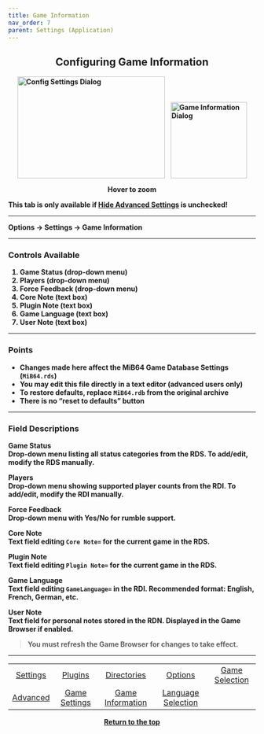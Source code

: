 ```yaml
---
title: Game Information
nav_order: 7
parent: Settings (Application)
---
```


<style>
.zoom-pair {
  display: flex;
  gap: 12px;
  align-items: flex-end;
  justify-content: flex-start;
  position: relative;
  margin-left: auto;
  margin-right: auto;
  width: max-content;
  text-align: left;
}

.zoom-on-hover {
  display: inline-block;
  position: relative;
}

.zoom-on-hover img {
  display: block;
  cursor: zoom-in;
  transition: transform 0.3s ease;
  transform-origin: left center;
  position: relative;
  z-index: 1;
}

.zoom-on-hover:hover img {
  transform: scale(1.5);
}

.zoom-pair .zoom-on-hover:first-child:hover img {
  z-index: 9999;
}

.zoom-pair .zoom-on-hover:last-child:hover img {
  z-index: 100;
}
</style>

## <center>Configuring Game Information</center>
<b>
<div style="text-align: center;">
  <div class="zoom-pair">
    <div class="zoom-on-hover">
      <img src="/manual/asset/images/config_settings.png" alt="Config Settings Dialog" width="300" height="207" />
    </div>
    <div class="zoom-on-hover">
      <img src="/manual/asset/images/game_information.png" alt="Game Information Dialog" width="155" />
    </div>
  </div>
  <p><strong>Hover to zoom</strong></p>
</div>

<!-- ClauseEcho: Interactive Images -->

This tab is only available if [Hide Advanced Settings](app_options) is unchecked!

---

Options → Settings → Game Information

---

### Controls Available

1. <a name="o1">Game Status</a> (drop-down menu)  
2. <a name="o2">Players</a> (drop-down menu)  
3. <a name="o3">Force Feedback</a> (drop-down menu)  
4. <a name="o4">Core Note</a> (text box)  
5. <a name="o5">Plugin Note</a> (text box)  
6. <a name="o6">Game Language</a> (text box)  
7. <a name="o7">User Note</a> (text box)

---

### Points

- Changes made here affect the MiB64 Game Database Settings (`MiB64.rds`)  
- You may edit this file directly in a text editor (advanced users only)  
- To restore defaults, replace `MiB64.rdb` from the original archive  
- There is no “reset to defaults” button

---

### Field Descriptions

**<a name="o1">Game Status</a>**  
Drop-down menu listing all status categories from the RDS. To add/edit, modify the RDS manually.

**<a name="o2">Players</a>**  
Drop-down menu showing supported player counts from the RDI. To add/edit, modify the RDI manually.

**<a name="o3">Force Feedback</a>**  
Drop-down menu with Yes/No for rumble support.

**<a name="o4">Core Note</a>**  
Text field editing `Core Note=` for the current game in the RDS.

**<a name="o5">Plugin Note</a>**  
Text field editing `Plugin Note=` for the current game in the RDS.

**<a name="o6">Game Language</a>**  
Text field editing `GameLanguage=` in the RDI. Recommended format: English, French, German, etc.

**<a name="o7">User Note</a>**  
Text field for personal notes stored in the RDN. Displayed in the Game Browser if enabled.

> You must refresh the Game Browser for changes to take effect.

---

<table align="center">
  <tr>
    <td style="text-align: center;"><a href="app_settings">Settings</a></td>
    <td style="text-align: center;"><a href="app_plugins">Plugins</a></td>
    <td style="text-align: center;"><a href="app_directories">Directories</a></td>
    <td style="text-align: center;"><a href="app_options">Options</a></td>
    <td style="text-align: center;"><a href="app_game_selection">Game Selection</a></td>
  </tr>
  <tr>
    <td style="text-align: center;"><a href="app_advanced">Advanced</a></td>
    <td style="text-align: center;"><a href="app_game_settings">Game Settings</a></td>
    <td style="text-align: center;"><a href="app_game_information">Game Information</a></td>
    <td style="text-align: center;"><a href="app_language">Language Selection</a></td>
    <td style="text-align: center;">&nbsp;</td>
  </tr>
</table>

<p style="text-align:center"><a href="#">Return to the top</a></p>

<!-- ClauseEcho: Game Information Node Complete -->
